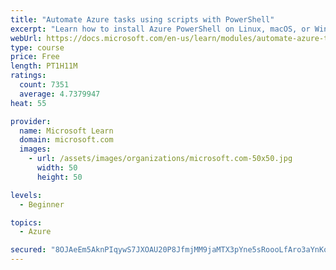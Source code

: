 ```yaml
---
title: "Automate Azure tasks using scripts with PowerShell"
excerpt: "Learn how to install Azure PowerShell on Linux, macOS, or Windows and then connect to Azure and manage your resources."
webUrl: https://docs.microsoft.com/en-us/learn/modules/automate-azure-tasks-with-powershell/
type: course
price: Free
length: PT1H11M
ratings:
  count: 7351
  average: 4.7379947
heat: 55

provider:
  name: Microsoft Learn
  domain: microsoft.com
  images:
    - url: /assets/images/organizations/microsoft.com-50x50.jpg
      width: 50
      height: 50

levels:
  - Beginner

topics:
  - Azure

secured: "8OJAeEm5AknPIqywS7JXOAU20P8JfmjMM9jaMTX3pYne5sRoooLfAro3aYnKoosGPZOobCwVaINXXDQ+plsptl/+BNpqWWk35JN8Nl/Eb3nNixArXkWZIpn/DntCBfBPnFlmg/hGe8lRrrftoT/5jAH6/CHZu8XPy+3GsKm/8DNf3uZOyP1FXrHWNlJhhIYeMpOhczq1dvbx6T37CIHVUFAugw53GvpdUtyfqCdSktiut4TJI6NUo1w0F46YnFrpqkxTUOZhnIxHQlwiE/+/puUI6qRUQH3YFNHi88NfVG3jyNSqfirvQpTRZr/wQQUn4xcEkp3YB0dhS0Nrsmye+QulMRDpA+VvpXcUhxanIkb+5Uqs5Jlpsum9wlOPsbcK6/Z+ZjoEsviHmzZxoi2WbRs6yAgNUukdZlJLgisGDtE=;drZXGWsyykkmsIoTtyMwDg=="
---
```


